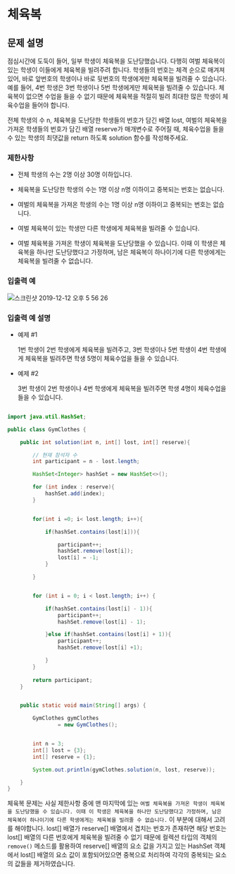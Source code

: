 
# 체육복

## 문제 설명

점심시간에 도둑이 들어, 일부 학생이 체육복을 도난당했습니다. 다행히 여벌 체육복이 있는 학생이 이들에게 체육복을 빌려주려 합니다. 학생들의 번호는 체격 순으로 매겨져 있어, 바로 앞번호의 학생이나 바로 뒷번호의 학생에게만 체육복을 빌려줄 수 있습니다. 예를 들어, 4번 학생은 3번 학생이나 5번 학생에게만 체육복을 빌려줄 수 있습니다. 체육복이 없으면 수업을 들을 수 없기 때문에 체육복을 적절히 빌려 최대한 많은 학생이 체육수업을 들어야 합니다.

전체 학생의 수 n, 체육복을 도난당한 학생들의 번호가 담긴 배열 lost, 여벌의 체육복을 가져온 학생들의 번호가 담긴 배열 reserve가 매개변수로 주어질 때, 체육수업을 들을 수 있는 학생의 최댓값을 return 하도록 solution 함수를 작성해주세요.

### 제한사항
- 전체 학생의 수는 2명 이상 30명 이하입니다.

- 체육복을 도난당한 학생의 수는 1명 이상 n명 이하이고 중복되는 번호는 없습니다.

- 여벌의 체육복을 가져온 학생의 수는 1명 이상 n명 이하이고 중복되는 번호는 없습니다.

- 여벌 체육복이 있는 학생만 다른 학생에게 체육복을 빌려줄 수 있습니다.

- 여벌 체육복을 가져온 학생이 체육복을 도난당했을 수 있습니다. 이때 이 학생은 체육복을 하나만 도난당했다고 가정하며, 남은 체육복이 하나이기에 다른 학생에게는 체육복을 빌려줄 수 없습니다.

### 입출력 예
![스크린샷 2019-12-12 오후 5 56 26](https://user-images.githubusercontent.com/22395934/70697421-d1801f00-1d08-11ea-82ea-1701270dd409.png)


### 입출력 예 설명

- 예제 #1

    1번 학생이 2번 학생에게 체육복을 빌려주고, 3번 학생이나 5번 학생이 4번 학생에게 체육복을 빌려주면 학생 5명이 체육수업을 들을 수 있습니다.

- 예제 #2
    
    3번 학생이 2번 학생이나 4번 학생에게 체육복을 빌려주면 학생 4명이 체육수업을 들을 수 있습니다.



```java

import java.util.HashSet;

public class GymClothes {

    public int solution(int n, int[] lost, int[] reserve){

        // 현재 참석자 수
        int participant = n - lost.length;

        HashSet<Integer> hashSet = new HashSet<>();

        for (int index : reserve){
            hashSet.add(index);
        }


        for(int i =0; i< lost.length; i++){

            if(hashSet.contains(lost[i])){

                participant++;
                hashSet.remove(lost[i]);
                lost[i] = -1;
            }

        }


        for (int i = 0; i < lost.length; i++) {

            if(hashSet.contains(lost[i] - 1)){
                participant++;
                hashSet.remove(lost[i] - 1);

            }else if(hashSet.contains(lost[i] + 1)){
                participant++;
                hashSet.remove(lost[i] +1);

            }
        }
        
        return participant;
    }


    public static void main(String[] args) {

        GymClothes gymClothes
                = new GymClothes();


        int n = 3;
        int[] lost = {3};
        int[] reserve = {1};

        System.out.println(gymClothes.solution(n, lost, reserve));

    }
}
```

체육복 문제는 사실 제한사항 중에 맨 마지막에 있는 `여벌 체육복을 가져온 학생이 체육복을 도난당했을 수 있습니다. 이때 이 학생은 체육복을 하나만 도난당했다고 가정하며, 남은 체육복이 하나이기에 다른 학생에게는 체육복을 빌려줄 수 없습니다.`
이 부분에 대해서 고려를 해야합니다. lost[] 배열가 reserve[] 배열에서 겹치는 번호가 존재하면 해당 번호는 lost[] 배열의 다른 번호에게 체육복을 빌려줄 수 없기 때문에 컬렉션 타입의 객체의 `remove()` 메소드를 활용하여 reserve[] 배열의 요소 값을 가지고 있는 HashSet 객체에서 lost[] 배열의 요소 값이 포함되어있으면 중복으로 처리하여 각각의 중복되는 요소의 값들을 제거하였습니다.
